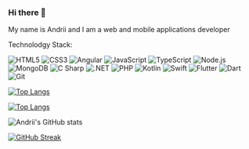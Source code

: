 ### Hi there 👋
My name is Andrii and I am a web and mobile applications developer 


Technolodgy Stack:

<p>
  <img alt="HTML5" src="https://img.shields.io/badge/HTML5-E34F26?logo=html5&logoColor=white&style=flat-square"/>
  <img alt="CSS3" src="https://img.shields.io/badge/CSS3-1572B6?logo=css3&logoColor=white&style=for-the-badge"/>
  <img alt="Angular" src="https://img.shields.io/badge/Angular-DD0031?logo=angular&logoColor=white&style=flat"/>
  <img alt="JavaScript" src="https://img.shields.io/badge/JavaScript-F7DF1E?logo=javascript&logoColor=white&style=flat"/>
  <img alt="TypeScript" src="https://img.shields.io/badge/TypeScript-3178C6?logo=typescript&logoColor=white&style=flat"/>
  <img alt="Node.js" src="https://img.shields.io/badge/Node.js-339933?logo=node.js&logoColor=white&style=flat"/>
  <img alt="MongoDB" src="https://img.shields.io/badge/MongoDB-47A248?logo=mongodb&logoColor=white&style=flat"/>
  <img alt="C Sharp" src="https://img.shields.io/badge/C Sharp-239120?logo=csharp&logoColor=white&style=flat"/>
  <img alt=".NET" src="https://img.shields.io/badge/.NET-512BD4?logo=.net&logoColor=white&style=flat"/>
  <img alt="PHP" src="https://img.shields.io/badge/php-777BB4?logo=php&logoColor=white&style=flat"/>
  <img alt="Kotlin" src="https://img.shields.io/badge/Kotlin-7F52FF?logo=kotlin&logoColor=white&style=flat"/>
  <img alt="Swift" src="https://img.shields.io/badge/Swift-F05138?logo=swift&logoColor=white&style=flat"/>
  <img alt="Flutter" src="https://img.shields.io/badge/Flutter-F05032?logo=flutter&logoColor=white&style=flat"/>
  <img alt="Dart" src="https://img.shields.io/badge/Dart-0175C2?logo=dart&logoColor=white&style=flat"/>
  <img alt="Git" src="https://img.shields.io/badge/Git-02569B?logo=git&logoColor=white&style=flat"/>
 </p>



[![Top Langs](https://github-readme-stats.vercel.app/api/top-langs/?username=andriiDemchenko21)](https://github.com/anuraghazra/github-readme-stats)

[![Top Langs](https://github-readme-stats.vercel.app/api/top-langs/?username=andriiDemchenko21&langs_count=8)](https://github.com/anuraghazra/github-readme-stats)


![Andrii's GitHub stats](https://github-readme-stats.vercel.app/api?username=andriiDemchenko21&show_icons=true&theme=radical)

[![GitHub Streak](https://github-readme-streak-stats.herokuapp.com/?user=andriiDemchenko21)](https://git.io/streak-stats)
<!--
**andriiDemchenko21/andriiDemchenko21** is a ✨ _special_ ✨ repository because its `README.md` (this file) appears on your GitHub profile.

Here are some ideas to get you started:

- 🔭 I’m currently working on ...
- 🌱 I’m currently learning ...
- 👯 I’m looking to collaborate on ...
- 🤔 I’m looking for help with ...
- 💬 Ask me about ...
- 📫 How to reach me: ...
- 😄 Pronouns: ...
- ⚡ Fun fact: ...
-->
